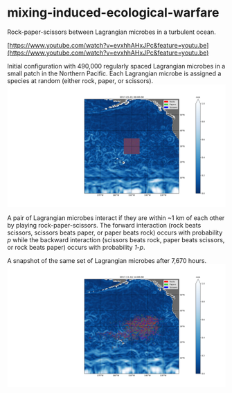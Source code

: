 # mixing-induced-ecological-warfare

Rock-paper-scissors between Lagrangian microbes in a turbulent ocean.

[https://www.youtube.com/watch?v=evxhhAHxJPc&feature=youtu.be](https://www.youtube.com/watch?v=evxhhAHxJPc&feature=youtu.be)

Initial configuration with 490,000 regularly spaced Lagrangian microbes in a small patch in the Northern Pacific. Each Lagrangian microbe is assigned a species at random (either rock, paper, or scissors).
![Initial configuration](img/microbe_warfare_ph0000000.png)

A pair of Lagrangian microbes interact if they are within ~1 km of each other by playing rock-paper-scissors. The forward interaction (rock beats scissors, scissors beats paper, or paper beats rock) occurs with probability _p_ while the backward interaction (scissors beats rock, paper beats scissors, or rock beats paper) occurs with probability _1-p_.

A snapshot of the same set of Lagrangian microbes after 7,670 hours.
![Initial configuration](img/microbe_warfare_ph0007670.png)
